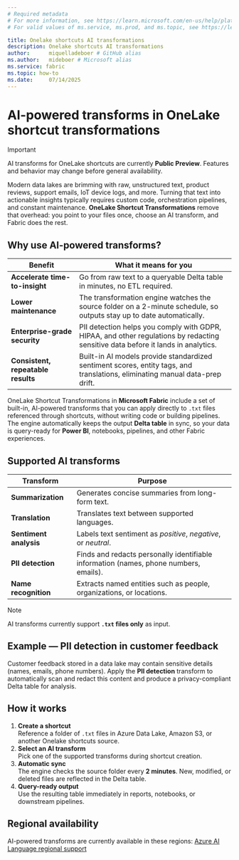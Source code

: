 ```yaml
---
# Required metadata
# For more information, see https://learn.microsoft.com/en-us/help/platform/learn-editor-add-metadata
# For valid values of ms.service, ms.prod, and ms.topic, see https://learn.microsoft.com/en-us/help/platform/metadata-taxonomies

title: Onelake shortcuts AI transformations
description: Onelake shortcuts AI transformations
author:      miquelladeboer # GitHub alias
ms.author:   mideboer # Microsoft alias
ms.service: fabric
ms.topic: how-to
ms.date:     07/14/2025
---
```


 # AI-powered transforms in OneLake shortcut transformations

> [!IMPORTANT]
> AI transforms for OneLake shortcuts are currently **Public Preview**. Features and behavior may change before general availability.

Modern data lakes are brimming with raw, unstructured text, product reviews, support emails, IoT device logs, and more. Turning that text into actionable insights typically requires custom code, orchestration pipelines, and constant maintenance. **OneLake Shortcut Transformations** remove that overhead: you point to your files once, choose an AI transform, and Fabric does the rest.

## Why use AI-powered transforms?

| Benefit | What it means for you |
|---|---|
| **Accelerate time-to-insight** | Go from raw text to a queryable Delta table in minutes, no ETL required. |
| **Lower maintenance** | The transformation engine watches the source folder on a 2-minute schedule, so outputs stay up to date automatically. |
| **Enterprise-grade security** | PII detection helps you comply with GDPR, HIPAA, and other regulations by redacting sensitive data before it lands in analytics. |
| **Consistent, repeatable results** | Built-in AI models provide standardized sentiment scores, entity tags, and translations, eliminating manual data-prep drift. |

OneLake Shortcut Transformations in **Microsoft Fabric** include a set of built-in, AI-powered transforms that you can apply directly to `.txt` files referenced through shortcuts, without writing code or building pipelines. The engine automatically keeps the output **Delta table** in sync, so your data is query-ready for **Power BI**, notebooks, pipelines, and other Fabric experiences.

## Supported AI transforms

| Transform | Purpose |
|---|---|
| **Summarization** | Generates concise summaries from long-form text. |
| **Translation** | Translates text between supported languages. |
| **Sentiment analysis** | Labels text sentiment as *positive*, *negative*, or *neutral*. |
| **PII detection** | Finds and redacts personally identifiable information (names, phone numbers, emails). |
| **Name recognition** | Extracts named entities such as people, organizations, or locations. |

> [!NOTE]
> AI transforms currently support **`.txt` files only** as input.

## Example — PII detection in customer feedback

Customer feedback stored in a data lake may contain sensitive details (names, emails, phone numbers). Apply the **PII detection** transform to automatically scan and redact this content and produce a privacy-compliant Delta table for analysis.

## How it works

1. **Create a shortcut**  
   Reference a folder of `.txt` files in Azure Data Lake, Amazon S3, or another Onelake shortcuts source.  
2. **Select an AI transform**  
   Pick one of the supported transforms during shortcut creation.  
3. **Automatic sync**  
   The engine checks the source folder every **2 minutes**. New, modified, or deleted files are reflected in the Delta table.  
4. **Query-ready output**  
   Use the resulting table immediately in reports, notebooks, or downstream pipelines.

## Regional availability

AI-powered transforms are currently available in these regions: [Azure AI Language regional support](articles/ai-services/speech-service/regions.md)

